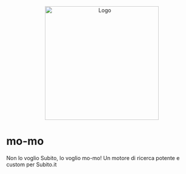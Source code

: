 <center>
  <img src="https://github.com/adriano-cr/mo-mo/assets/44334578/f29835b6-64b9-466d-8fcd-9df1b79ad04b" alt="Logo" width="300" />
</center>

# mo-mo
Non lo voglio Subito, lo voglio mo-mo!
Un motore di ricerca potente e custom per Subito.it
